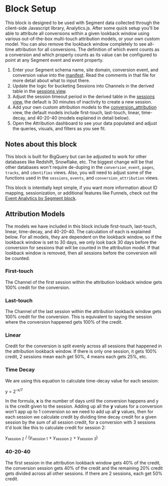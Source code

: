# Block Setup

This block is designed to be used with Segment data collected through the client-side Javascript library, Analytics.js. After some quick setup you'll be able to attribute all conversions within a given lookback window using various out-of-the-box multi-touch attribution models, or your own custom model. You can also remove the lookback window completely to see all-time attribution for all conversions. The definition of which event counts as a conversion and which property counts as its value can be configured to point at any Segment event and event property.

1. Enter your Segment schema name, site domain, conversion event, and conversion value into the [manifest](/projects/attribution/files/manifest.lkml). Read the comments in that file for more detail about what to input there.
2. Update the logic for bucketing Sessions into Channels in the derived table in the [sessions view](/projects/attribution/files/views/sessions.view.lkml).
3. Adjust the session timeout period in the derived table in the [sessions view](/projects/attribution/files/views/sessions.view.lkml), the default is 30 minutes of inactivity to create a new session.
4. Add your own custom attribution models to the [conversion_attribution](/projects/attribution/files/views/conversion_attribution.view.lkml) view, the default models include first-touch, last-touch, linear, time-decay, and 40-20-40 (models explained in detail below).
5. Open the Attribution dashboard to see your data populated and adjust the queries, visuals, and filters as you see fit.

## Notes about this block

This block is built for BigQuery but can be adjusted to work for other databases like Redshift, Snowflake, etc. The biggest change will be that other databases won't require de-duping in the `conversion_event`, `pages`, `tracks`, and `identifies` views. Also, you will need to adjust some of the functions used in the `sessions`, `events`, and `conversion_attribution` views.

This block is intentially kept simple, if you want more information about ID mapping, sessionization, or additional features like Funnels, check out the [Event Analytics by Segment block](https://looker.com/platform/blocks/source/event-analytics-by-segment).

## Attribution Models

The models we have included in this block include first-touch, last-touch, linear, time-decay, and 40-20-40. The calculation of each is explained below. For all models, they are dependent on the lookback window, so if the lookback window is set to 30 days, we only look back 30 days before the conversion for sessions that will be counted in the attribution model. If that lookback window is removed, then all sessions before the conversion will be counted.

### First-touch

The Channel of the first session within the attribution lookback window gets 100% credit for the conversion.

### Last-touch

The Channel of the last session within the attribution lookback window gets 100% credit for the conversion. This is equivalent to saying the session where the conversion happened gets 100% of the credit.

### Linear

Credit for the conversion is split evenly across all sessions that happened in the attribution lookback window. If there is only one session, it gets 100% credit, 2 sessions mean each get 50%, 4 means each gets 25%, etc.

### Time Decay

We are using this equation to calculate time-decay value for each session:

y = 2<sup>-x/7</sup>

In the formula, **x** is the number of days until the conversion happens and y is the credit given to the session. Adding up all the **y** values for a conversion won't app up to 1 conversion so we need to add up all **y** values, then for each session we calculate credit by dividing time decay credit for a given session by the sum of all session credit, for a conversion with 3 sessions it'd look like this to calculate credit for session 2:

y<sub>session 2</sub> / (y<sub>session 1</sub> + y<sub>session 2</sub> + y<sub>session 3</sub>)


### 40-20-40

The first session in the attribution lookback window gets 40% of the credit, the conversion session gets 40% of the credit and the remaining 20% credit gets divided across all other sessions. If there are 2 sessions, each get 50% credit.
